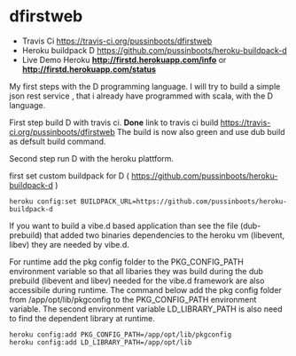 dfirstweb
=========

- Travis Ci https://travis-ci.org/pussinboots/dfirstweb
- Heroku buildpack D https://github.com/pussinboots/heroku-buildpack-d
- Live Demo Heroku <b>http://firstd.herokuapp.com/info</b> or <b>http://firstd.herokuapp.com/status</b>


My first steps with the D programming language. I will try to build a simple json rest service
, that i already have programmed with scala, with the D language.

First step build D with travis ci.
<b>Done</b> link to travis ci build https://travis-ci.org/pussinboots/dfirstweb
The build is now also green and use
    dub build
as defsult build command.

Second step run D with the heroku plattform.

first set custom buildpack for D ( https://github.com/pussinboots/heroku-buildpack-d )

    heroku config:set BUILDPACK_URL=https://github.com/pussinboots/heroku-buildpack-d

If you want to build a vibe.d based application than see the file (dub-prebuild)
that added two binaries dependencies to the heroku vm (libevent, libev) they
are needed by vibe.d.

For runtime add the pkg config folder to the PKG_CONFIG_PATH environment variable so that 
all libaries they was build during the dub prebuild (libevent and libev) needed for the
vibe.d framework are also accessibile during runtime. The command below add the pkg config folder
from /app/opt/lib/pkgconfig to the PKG_CONFIG_PATH environment variable. The second environment
variable LD_LIBRARY_PATH is also need to find the dependent library at runtime.

    heroku config:add PKG_CONFIG_PATH=/app/opt/lib/pkgconfig
    heroku config:add LD_LIBRARY_PATH=/app/opt/lib
